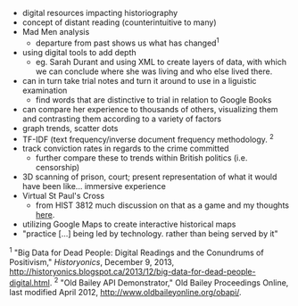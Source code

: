 - digital resources impacting historiography
- concept of distant reading (counterintuitive to many)
- Mad Men analysis 
	- departure from past shows us what has changed<sup>1</sup>
- using digital tools to add depth 
	- eg. Sarah Durant and using XML to create layers of data, with 
	which we can conclude where she was living and who else lived 
	there.
- can in turn take trial notes and turn it around to use in a liguistic examination
	- find words that are distinctive to trial in relation to Google Books
- can compare her experience to thousands of others, visualizing them and contrasting them according to a variety of factors
- graph trends, scatter dots
- TF-IDF (text frequency/inverse document frequency methodology. <sup>2</sup>   
- track conviction rates in regards to the crime committed
	- further compare these to trends within British politics (i.e. 
	censorship)
- 3D scanning of prison, court; present representation of what it would have been like... immersive experience
- Virtual St Paul's Cross
	- from HIST 3812 
	much discussion on that as a game and my thoughts [here](http://hist3812a.dhcworks.ca/2014/11/27/is-the-virtual-pauls-cross-project-good-history/).
- utilizing Google Maps to create interactive historical maps
- "practice [...] being led by technology. rather than being served by it"

<sup>1</sup> "Big Data for Dead People: Digital Readings and the Conundrums of Positivism," *Historyonics*, December 9, 2013, http://historyonics.blogspot.ca/2013/12/big-data-for-dead-people-digital.html. 
<sup>2</sup> "Old Bailey API Demonstrator," Old Bailey Proceedings Online, last modified April 2012, http://www.oldbaileyonline.org/obapi/.
